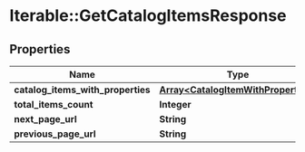 # Iterable::GetCatalogItemsResponse

## Properties
Name | Type | Description | Notes
------------ | ------------- | ------------- | -------------
**catalog_items_with_properties** | [**Array&lt;CatalogItemWithProperties&gt;**](CatalogItemWithProperties.md) |  | 
**total_items_count** | **Integer** |  | 
**next_page_url** | **String** |  | [optional] 
**previous_page_url** | **String** |  | [optional] 

